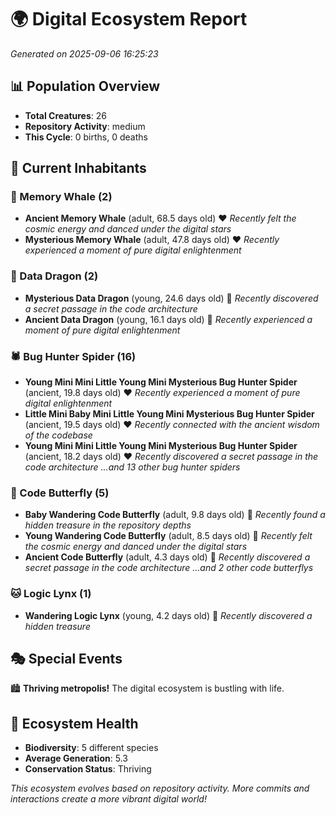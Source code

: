 # 🌍 Digital Ecosystem Report
*Generated on 2025-09-06 16:25:23*

## 📊 Population Overview
- **Total Creatures**: 26
- **Repository Activity**: medium
- **This Cycle**: 0 births, 0 deaths

## 👥 Current Inhabitants

### 🐋 Memory Whale (2)
- **Ancient Memory Whale** (adult, 68.5 days old) ❤️
  *Recently felt the cosmic energy and danced under the digital stars*
- **Mysterious Memory Whale** (adult, 47.8 days old) ❤️
  *Recently experienced a moment of pure digital enlightenment*

### 🐉 Data Dragon (2)
- **Mysterious Data Dragon** (young, 24.6 days old) 💛
  *Recently discovered a secret passage in the code architecture*
- **Ancient Data Dragon** (young, 16.1 days old) 💚
  *Recently experienced a moment of pure digital enlightenment*

### 🕷️ Bug Hunter Spider (16)
- **Young Mini Mini Little Young Mini Mysterious Bug Hunter Spider** (ancient, 19.8 days old) ❤️
  *Recently experienced a moment of pure digital enlightenment*
- **Little Mini Baby Mini Little Young Mini Mysterious Bug Hunter Spider** (ancient, 19.5 days old) ❤️
  *Recently connected with the ancient wisdom of the codebase*
- **Young Mini Mini Little Young Mini Mysterious Bug Hunter Spider** (ancient, 18.2 days old) ❤️
  *Recently discovered a secret passage in the code architecture*
  *...and 13 other bug hunter spiders*

### 🦋 Code Butterfly (5)
- **Baby Wandering Code Butterfly** (adult, 9.8 days old) 💛
  *Recently found a hidden treasure in the repository depths*
- **Young Wandering Code Butterfly** (adult, 8.5 days old) 💚
  *Recently felt the cosmic energy and danced under the digital stars*
- **Ancient Code Butterfly** (adult, 4.3 days old) 💚
  *Recently discovered a secret passage in the code architecture*
  *...and 2 other code butterflys*

### 🐱 Logic Lynx (1)
- **Wandering Logic Lynx** (young, 4.2 days old) 💚
  *Recently discovered a hidden treasure*

## 🎭 Special Events

🏙️ **Thriving metropolis!** The digital ecosystem is bustling with life.

## 🔬 Ecosystem Health
- **Biodiversity**: 5 different species
- **Average Generation**: 5.3
- **Conservation Status**: Thriving

*This ecosystem evolves based on repository activity. More commits and interactions create a more vibrant digital world!*